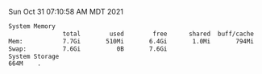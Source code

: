 Sun Oct 31 07:10:58 AM MDT 2021
```bash
System Memory
               total        used        free      shared  buff/cache   available
Mem:           7.7Gi       510Mi       6.4Gi       1.0Mi       794Mi       6.9Gi
Swap:          7.6Gi          0B       7.6Gi
System Storage
664M	.
```
